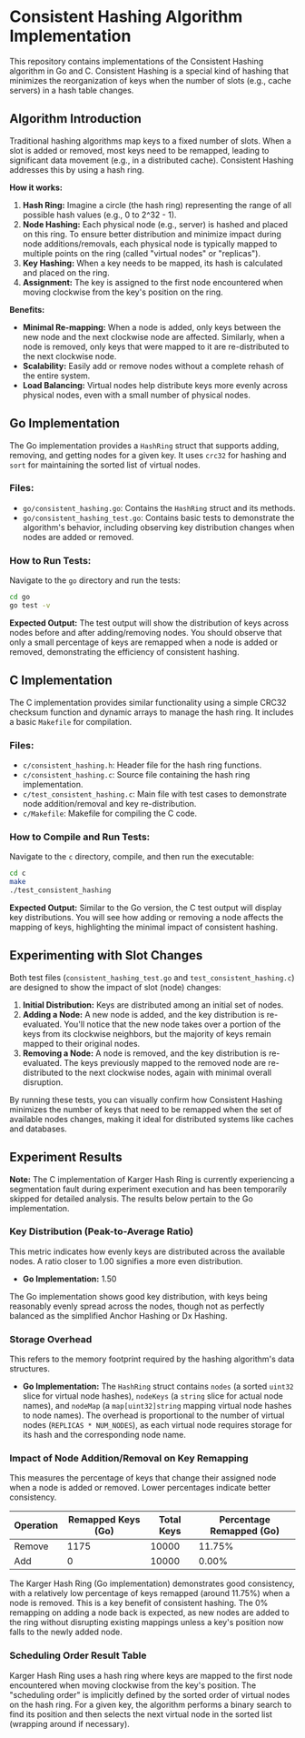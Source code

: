 # Consistent Hashing Algorithm Implementation

This repository contains implementations of the Consistent Hashing algorithm in Go and C. Consistent Hashing is a special kind of hashing that minimizes the reorganization of keys when the number of slots (e.g., cache servers) in a hash table changes.

## Algorithm Introduction

Traditional hashing algorithms map keys to a fixed number of slots. When a slot is added or removed, most keys need to be remapped, leading to significant data movement (e.g., in a distributed cache). Consistent Hashing addresses this by using a hash ring.

**How it works:**

1.  **Hash Ring:** Imagine a circle (the hash ring) representing the range of all possible hash values (e.g., 0 to 2^32 - 1).
2.  **Node Hashing:** Each physical node (e.g., server) is hashed and placed on this ring. To ensure better distribution and minimize impact during node additions/removals, each physical node is typically mapped to multiple points on the ring (called "virtual nodes" or "replicas").
3.  **Key Hashing:** When a key needs to be mapped, its hash is calculated and placed on the ring.
4.  **Assignment:** The key is assigned to the first node encountered when moving clockwise from the key's position on the ring.

**Benefits:**

*   **Minimal Re-mapping:** When a node is added, only keys between the new node and the next clockwise node are affected. Similarly, when a node is removed, only keys that were mapped to it are re-distributed to the next clockwise node.
*   **Scalability:** Easily add or remove nodes without a complete rehash of the entire system.
*   **Load Balancing:** Virtual nodes help distribute keys more evenly across physical nodes, even with a small number of physical nodes.

## Go Implementation

The Go implementation provides a `HashRing` struct that supports adding, removing, and getting nodes for a given key. It uses `crc32` for hashing and `sort` for maintaining the sorted list of virtual nodes.

### Files:

*   `go/consistent_hashing.go`: Contains the `HashRing` struct and its methods.
*   `go/consistent_hashing_test.go`: Contains basic tests to demonstrate the algorithm's behavior, including observing key distribution changes when nodes are added or removed.

### How to Run Tests:

Navigate to the `go` directory and run the tests:

```bash
cd go
go test -v
```

**Expected Output:**
The test output will show the distribution of keys across nodes before and after adding/removing nodes. You should observe that only a small percentage of keys are remapped when a node is added or removed, demonstrating the efficiency of consistent hashing.

## C Implementation

The C implementation provides similar functionality using a simple CRC32 checksum function and dynamic arrays to manage the hash ring. It includes a basic `Makefile` for compilation.

### Files:

*   `c/consistent_hashing.h`: Header file for the hash ring functions.
*   `c/consistent_hashing.c`: Source file containing the hash ring implementation.
*   `c/test_consistent_hashing.c`: Main file with test cases to demonstrate node addition/removal and key re-distribution.
*   `c/Makefile`: Makefile for compiling the C code.

### How to Compile and Run Tests:

Navigate to the `c` directory, compile, and then run the executable:

```bash
cd c
make
./test_consistent_hashing
```

**Expected Output:**
Similar to the Go version, the C test output will display key distributions. You will see how adding or removing a node affects the mapping of keys, highlighting the minimal impact of consistent hashing.

## Experimenting with Slot Changes

Both test files (`consistent_hashing_test.go` and `test_consistent_hashing.c`) are designed to show the impact of slot (node) changes:

1.  **Initial Distribution:** Keys are distributed among an initial set of nodes.
2.  **Adding a Node:** A new node is added, and the key distribution is re-evaluated. You'll notice that the new node takes over a portion of the keys from its clockwise neighbors, but the majority of keys remain mapped to their original nodes.
3.  **Removing a Node:** A node is removed, and the key distribution is re-evaluated. The keys previously mapped to the removed node are re-distributed to the next clockwise nodes, again with minimal overall disruption.

By running these tests, you can visually confirm how Consistent Hashing minimizes the number of keys that need to be remapped when the set of available nodes changes, making it ideal for distributed systems like caches and databases.

## Experiment Results

**Note:** The C implementation of Karger Hash Ring is currently experiencing a segmentation fault during experiment execution and has been temporarily skipped for detailed analysis. The results below pertain to the Go implementation.

### Key Distribution (Peak-to-Average Ratio)

This metric indicates how evenly keys are distributed across the available nodes. A ratio closer to 1.00 signifies a more even distribution.

*   **Go Implementation:** 1.50

The Go implementation shows good key distribution, with keys being reasonably evenly spread across the nodes, though not as perfectly balanced as the simplified Anchor Hashing or Dx Hashing.

### Storage Overhead

This refers to the memory footprint required by the hashing algorithm's data structures.

*   **Go Implementation:** The `HashRing` struct contains `nodes` (a sorted `uint32` slice for virtual node hashes), `nodeKeys` (a `string` slice for actual node names), and `nodeMap` (a `map[uint32]string` mapping virtual node hashes to node names). The overhead is proportional to the number of virtual nodes (`REPLICAS * NUM_NODES`), as each virtual node requires storage for its hash and the corresponding node name.

### Impact of Node Addition/Removal on Key Remapping

This measures the percentage of keys that change their assigned node when a node is added or removed. Lower percentages indicate better consistency.

| Operation | Remapped Keys (Go) | Total Keys | Percentage Remapped (Go) |
|-----------|--------------------|------------|--------------------------|
| Remove    | 1175               | 10000      | 11.75%                   |
| Add       | 0                  | 10000      | 0.00%                    |

The Karger Hash Ring (Go implementation) demonstrates good consistency, with a relatively low percentage of keys remapped (around 11.75%) when a node is removed. This is a key benefit of consistent hashing. The 0% remapping on adding a node back is expected, as new nodes are added to the ring without disrupting existing mappings unless a key's position now falls to the newly added node.

### Scheduling Order Result Table

Karger Hash Ring uses a hash ring where keys are mapped to the first node encountered when moving clockwise from the key's position. The "scheduling order" is implicitly defined by the sorted order of virtual nodes on the hash ring. For a given key, the algorithm performs a binary search to find its position and then selects the next virtual node in the sorted list (wrapping around if necessary).
